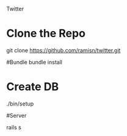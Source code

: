 Twitter

# Clone the Repo
git clone https://github.com/ramisn/twitter.git

#Bundle
bundle install

# Create DB

./bin/setup

#Server

rails s


